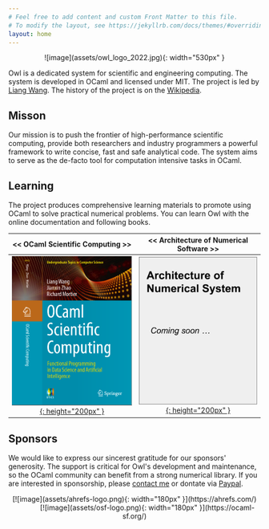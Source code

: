 ```yaml
---
# Feel free to add content and custom Front Matter to this file.
# To modify the layout, see https://jekyllrb.com/docs/themes/#overriding-theme-defaults
layout: home
---
```


<p align="center" width="100%" markdown=1>
![image](assets/owl_logo_2022.jpg){: width="530px" }
</p>

Owl is a dedicated system for scientific and engineering computing. The system is developed in OCaml and licensed under MIT. The project is led by [Liang Wang](https://liang.ocaml.xyz). The history of the project is on the [Wikipedia](https://en.wikipedia.org/wiki/Owl_Scientific_Computing).


## Misson

Our mission is to push the frontier of high-performance scientific computing, provide both researchers and industry programmers a powerful framework to write concise, fast and safe analytical code. The system aims to serve as the de-facto tool for computation intensive tasks in OCaml.


## Learning

The project produces comprehensive learning materials to promote using OCaml to solve practical numerical problems. You can learn Owl with the online documentation and following books.

| << OCaml Scientific Computing >> | << Architecture of Numerical Software >> |
|:--------------------------------:|:----------------------------------------:|
| [![image](assets/book-cover-osc.png){: height="200px" }](https://link.springer.com/book/9783030976446) | [![image](assets/book-cover-ans.png){: height="200px" }](https://ocaml.xyz) |



## Sponsors

We would like to express our sincerest gratitude for our sponsors' generosity. The support is critical for Owl's development and maintenance, so the OCaml community can benefit from a strong numerical library. If you are interested in sponsorship, please [contact me](mailto:liang@ocaml.xyz) or dontate via [Paypal](https://www.paypal.me/ocaml).

<p align="center" width="100%" markdown=1>
[![image](assets/ahrefs-logo.png){: width="180px" }](https://ahrefs.com/)
&nbsp;&nbsp;&nbsp;&nbsp;&nbsp;&nbsp;&nbsp;&nbsp;&nbsp;&nbsp;&nbsp;&nbsp;
[![image](assets/osf-logo.png){: width="180px" }](https://ocaml-sf.org/)
</p>
